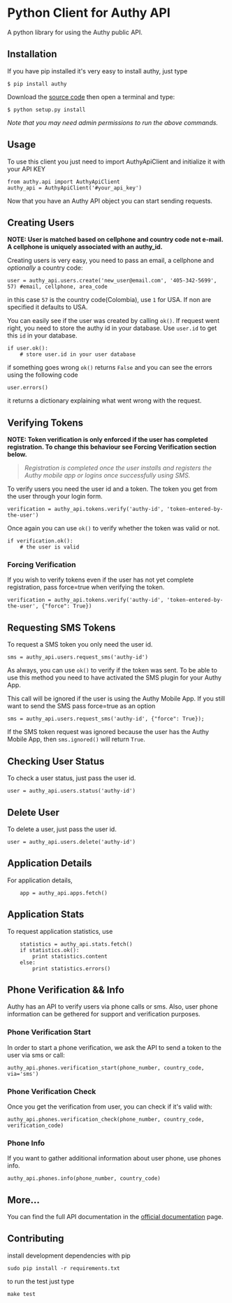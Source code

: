 # Python Client for Authy API

A python library for using the Authy public API.


## Installation

If you have pip installed it's very easy to install authy, just type

    $ pip install authy

Download the [source code](https://github.com/authy/authy-python/zipball/master) then open a terminal and type:

    $ python setup.py install

_Note that you may need admin permissions to run the above commands._

## Usage

To use this client you just need to import AuthyApiClient and initialize it with your API KEY


    from authy.api import AuthyApiClient
    authy_api = AuthyApiClient('#your_api_key')

Now that you have an Authy API object you can start sending requests.


## Creating Users

__NOTE: User is matched based on cellphone and country code not e-mail.
A cellphone is uniquely associated with an authy_id.__

Creating users is very easy, you need to pass an email, a cellphone and _optionally_ a country code:

    user = authy_api.users.create('new_user@email.com', '405-342-5699', 57) #email, cellphone, area_code

in this case `57` is the country code(Colombia), use `1` for USA. If non are specified it defaults to USA.

You can easily see if the user was created by calling `ok()`.
If request went right, you need to store the authy id in your database. Use `user.id` to get this `id` in your database.

    if user.ok():
        # store user.id in your user database

if something goes wrong `ok()` returns `False` and you can see the errors using the following code

    user.errors()

it returns a dictionary explaining what went wrong with the request.


## Verifying Tokens


__NOTE: Token verification is only enforced if the user has completed registration. To change this behaviour see Forcing Verification section below.__

   >*Registration is completed once the user installs and registers the Authy mobile app or logins once successfully using SMS.*


To verify users you need the user id and a token. The token you get from the user through your login form.

    verification = authy_api.tokens.verify('authy-id', 'token-entered-by-the-user')

Once again you can use `ok()` to verify whether the token was valid or not.

    if verification.ok():
        # the user is valid


### Forcing Verification

If you wish to verify tokens even if the user has not yet complete registration, pass force=true when verifying the token.

    verification = authy_api.tokens.verify('authy-id', 'token-entered-by-the-user', {"force": True})

## Requesting SMS Tokens

To request a SMS token you only need the user id.

    sms = authy_api.users.request_sms('authy-id')

As always, you can use `ok()` to verify if the token was sent. To be able to use this method you need to have activated the SMS plugin for your Authy App.

This call will be ignored if the user is using the Authy Mobile App. If you still want to send
the SMS pass force=true as an option

    sms = authy_api.users.request_sms('authy-id', {"force": True});

If the SMS token request was ignored because the user has the Authy Mobile App, then `sms.ignored()` will return `True`.

## Checking User Status

To check a user status, just pass the user id.

    user = authy_api.users.status('authy-id')

## Delete User

To delete a user, just pass the user id.

    user = authy_api.users.delete('authy-id')

## Application Details

For application details,

        app = authy_api.apps.fetch()

## Application Stats

To request application statistics, use

        statistics = authy_api.stats.fetch()
        if statistics.ok():
            print statistics.content
        else:
            print statistics.errors()

## Phone Verification && Info

Authy has an API to verify users via phone calls or sms. Also, user phone information can be gethered
for support and verification purposes.

### Phone Verification Start

In order to start a phone verification, we ask the API to send a token to the user via sms or call:

    authy_api.phones.verification_start(phone_number, country_code, via='sms')

### Phone Verification Check

Once you get the verification from user, you can check if it's valid with:

    authy_api.phones.verification_check(phone_number, country_code, verification_code)

### Phone Info

If you want to gather additional information about user phone, use phones info.

    authy_api.phones.info(phone_number, country_code)

## More…

You can find the full API documentation in the [official documentation](https://docs.authy.com) page.


## Contributing

install development dependencies with pip

    sudo pip install -r requirements.txt

to run the test just type

    make test



